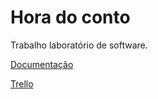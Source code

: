 # Hora do conto
Trabalho laboratório de software.

[Documentação](../../wiki/)

[Trello](https://trello.com/b/YeF9M90x/trabalho-lab-software“)

